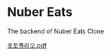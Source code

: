 # Nuber Eats

The backend of Nuber Eats Clone

[포토폴리오.pdf](https://github.com/hwan02/nuber-eats-backend/files/7267529/default.pdf)
